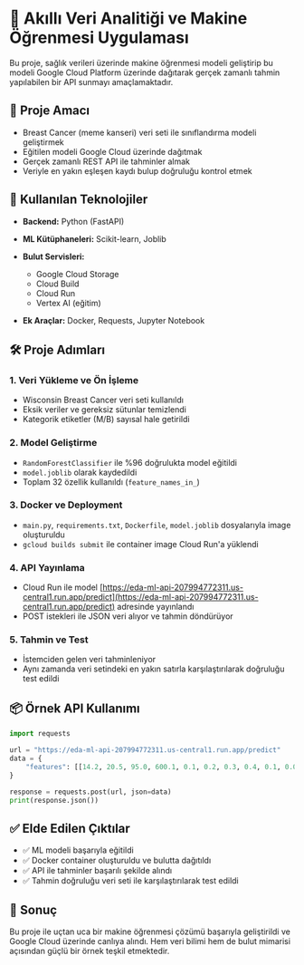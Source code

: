# 🧠 Akıllı Veri Analitiği ve Makine Öğrenmesi Uygulaması

Bu proje, sağlık verileri üzerinde makine öğrenmesi modeli geliştirip bu modeli Google Cloud Platform üzerinde dağıtarak gerçek zamanlı tahmin yapılabilen bir API sunmayı amaçlamaktadır.

## 🎯 Proje Amacı

* Breast Cancer (meme kanseri) veri seti ile sınıflandırma modeli geliştirmek
* Eğitilen modeli Google Cloud üzerinde dağıtmak
* Gerçek zamanlı REST API ile tahminler almak
* Veriyle en yakın eşleşen kaydı bulup doğruluğu kontrol etmek

## 🚀 Kullanılan Teknolojiler

* **Backend:** Python (FastAPI)
* **ML Kütüphaneleri:** Scikit-learn, Joblib
* **Bulut Servisleri:**

  * Google Cloud Storage
  * Cloud Build
  * Cloud Run
  * Vertex AI (eğitim)
* **Ek Araçlar:** Docker, Requests, Jupyter Notebook

## 🛠️ Proje Adımları

### 1. Veri Yükleme ve Ön İşleme

* Wisconsin Breast Cancer veri seti kullanıldı
* Eksik veriler ve gereksiz sütunlar temizlendi
* Kategorik etiketler (M/B) sayısal hale getirildi

### 2. Model Geliştirme

* `RandomForestClassifier` ile %96 doğrulukta model eğitildi
* `model.joblib` olarak kaydedildi
* Toplam 32 özellik kullanıldı (`feature_names_in_`)

### 3. Docker ve Deployment

* `main.py`, `requirements.txt`, `Dockerfile`, `model.joblib` dosyalarıyla image oluşturuldu
* `gcloud builds submit` ile container image Cloud Run'a yüklendi

### 4. API Yayınlama

* Cloud Run ile model [https://eda-ml-api-207994772311.us-central1.run.app/predict](https://eda-ml-api-207994772311.us-central1.run.app/predict) adresinde yayınlandı
* POST istekleri ile JSON veri alıyor ve tahmin döndürüyor

### 5. Tahmin ve Test

* İstemciden gelen veri tahminleniyor
* Aynı zamanda veri setindeki en yakın satırla karşılaştırılarak doğruluğu test edildi

## 📦 Örnek API Kullanımı

```python
import requests

url = "https://eda-ml-api-207994772311.us-central1.run.app/predict"
data = {
    "features": [[14.2, 20.5, 95.0, 600.1, 0.1, 0.2, 0.3, 0.4, 0.1, 0.05, ...]]
}

response = requests.post(url, json=data)
print(response.json())
```

## ✅ Elde Edilen Çıktılar

* ✅ ML modeli başarıyla eğitildi
* ✅ Docker container oluşturuldu ve bulutta dağıtıldı
* ✅ API ile tahminler başarılı şekilde alındı
* ✅ Tahmin doğruluğu veri seti ile karşılaştırılarak test edildi

## 📌 Sonuç

Bu proje ile uçtan uca bir makine öğrenmesi çözümü başarıyla geliştirildi ve Google Cloud üzerinde canlıya alındı. Hem veri bilimi hem de bulut mimarisi açısından güçlü bir örnek teşkil etmektedir.
